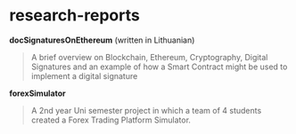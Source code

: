 # research-reports

**docSignaturesOnEthereum** (written in Lithuanian) 
> A brief overview on Blockchain, Ethereum, Cryptography, Digital Signatures and an example of how a Smart Contract might be used to implement a digital signature

**forexSimulator**
> A 2nd year Uni semester project in which a team of 4 students created a Forex Trading Platform Simulator.
